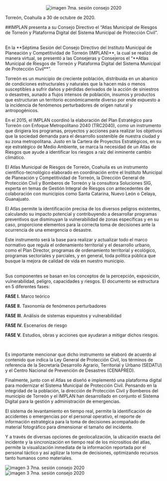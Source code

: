 
<center><img src="2020-11-03-septima-sesion-consejo/ima01.jpg" alt="imagen 7ma. sesión consejo 2020"></center>

Torreón, Coahuila a 30 de octubre de 2020.

##IMPLAN presenta a su Consejo Directivo el “Atlas Municipal de Riesgos de Torreón y Plataforma Digital del Sistema Municipal de Protección Civil”.

</br>
En la **Séptima Sesión del Consejo Directivo del Instituto Municipal de Planeación y Competitividad de Torreón (IMPLAN)**, la cual se realizó de manera virtual, se presentó a las Consejeras y Consejeros el “**Atlas Municipal de Riesgos de Torreón y Plataforma Digital del Sistema Municipal de Protección Civil**”.

Torreón es un municipio de creciente población, distribuida en un abanico de condiciones estructurales y naturales que la hacen más o menos susceptibles a sufrir daños y pérdidas derivados de la acción de siniestros o desastres, aunado a flujos intensos de población, insumos y productos que estructuran un territorio económicamente diverso por ende expuesto a la incidencia de fenómenos perturbadores de origen natural y antropogénicos.

En el 2015, el IMPLAN coordinó la elaboración del Plan Estratégico para Torreón con Enfoque Metropolitano 2040 (TRC2040), como un instrumento que dirigiera los programas, proyectos y acciones para realizar los objetivos que la sociedad demanda para el desarrollo sostenible de nuestra ciudad y su zona metropolitana. Justo en la Cartera de Proyectos Estratégicos, en su eje estratégico de Medio Ambiente, se marca la necesidad de un Atlas de Riesgos que ayude a identificar los riesgos a raíz del inminente cambio climático.

El Atlas Municipal de Riesgos de Torreón, Coahuila es un instrumento científico-tecnológico elaborado en coordinación entre el Instituto Municipal de Planeación y Competitividad de Torreón, la Dirección General de Protección Civil y Bomberos de Torreón y la consultora Soluciones SIG, experta en temas de Gestión Integral de Riesgos con antecedentes de colaboración con municipios como Santa Catarina, Nuevo León o Celaya, Guanajuato.

El Atlas permite la identificación precisa de los diversos peligros existentes, calculando su impacto potencial y contribuyendo a desarrollar programas preventivos que disminuyan la vulnerabilidad de zonas específicas y en su caso, proporcione elementos para la correcta toma de decisiones ante la ocurrencia de una emergencia o desastre.

Este instrumento será la base para realizar y actualizar todo el marco normativo que regula el ordenamiento territorial y el desarrollo urbano, como el Plan Director, programas de ordenamiento territorial y ecológico, programas sectoriales y parciales, y en general, toda política pública que busque la mejora de calidad de vida en nuestro municipio.

</br>
Sus componentes se basan en los conceptos de la percepción, exposición, vulnerabilidad, peligro, capacidades y riesgos. El documento se estructura en 5 diferentes fases:

**FASE I.** Marco teórico

**FASE II.** Taxonomía de fenómenos perturbadores

**FASE III.** Análisis de sistemas expuestos y vulnerabilidad

**FASE IV.** Escenarios de riesgo

**FASE V.** Estudios, obras y acciones que ayudaran a mitigar dichos riesgos.

</br>

Es importante mencionar que dicho instrumento se elaboró de acuerdo al contenido que indica la Ley General de Protección Civil, los términos de referencia de la Secretaría Desarrollo Agrario, Territorial y Urbano (SEDATU) y el Centro Nacional de Prevención de Desastres (CENAPRED).

Finalmente, junto con el Atlas se diseñó e implementó una plataforma digital para modernizar el Sistema Municipal de Protección Civil. Pensando en la integridad de la población, la dirección de Protección Civil y Bomberos del municipio de Torreón y el IMPLAN han desarrollado en conjunto el Sistema Digital para la gestión y administración de emergencias.

El sistema de levantamiento en tiempo real, permite la identificación de accidentes o emergencias por el personal operativo, el reporte de información estratégica para la toma de decisiones acompañado de material fotográfico para dimensionar el tamaño del incidente.

Y a través de diversas opciones de geolocalización, la ubicación exacta del incidente y la sincronización en tiempo real de los micrositios del atlas, permite la visualización inmediata de la información reportada por el personal táctico y así agilizar la toma de decisiones, optimizando recursos tanto humanos como materiales.
</br>

<img src="2020-11-03-septima-sesion-consejo/ima02.jpg" alt="imagen 3 7ma. sesión consejo 2020">

<img src="2020-11-03-septima-sesion-consejo/ima03.jpg" alt="imagen 3 7ma. sesión consejo 2020">
</br>
